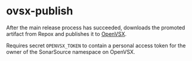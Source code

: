 ovsx-publish
============

After the main release process has succeeded, downloads the promoted artifact
from Repox and publishes it to
[OpenVSX](https://open-vsx.org/extension/SonarSource/sonarlint-vscode).

Requires secret `OPENVSX_TOKEN` to contain a personal access token for the
owner of the SonarSource namespace on OpenVSX.
